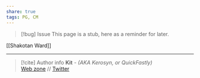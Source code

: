 ```yaml
---
share: true
tags: PG, CM
---
```

> [!bug] Issue
> This page is a stub, here as a reminder for later.

[[Shakotan Ward]]

-----
> [!cite] Author info
> **Kit** - *(AKA Kerosyn, or QuickFastly)*\
> [Web zone](https://kitabe.link) // [Twitter](https://twitter.com/Kerosyn_)